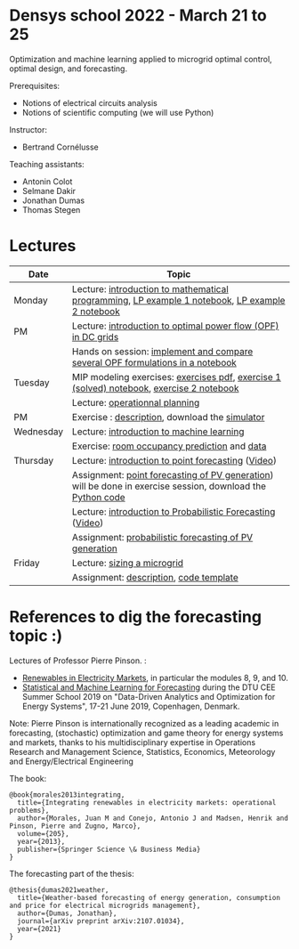 # Densys school 2022 - March 21 to 25

Optimization and machine learning applied to microgrid optimal control, optimal design, and forecasting.

Prerequisites: 
 - Notions of electrical circuits analysis
 - Notions of scientific computing (we will use Python)

Instructor: 
 - Bertrand Cornélusse

Teaching assistants:
 - Antonin Colot
 - Selmane Dakir
 - Jonathan Dumas
 - Thomas Stegen

# Lectures 

| Date | Topic |
| --- | --- |
| Monday | Lecture: [introduction to mathematical programming](pdf/intro_math_programming_v2.pdf), [LP example 1 notebook](https://colab.research.google.com/drive/1xgO3EhGoG6P5E9BVV7QyPgLJM5HdNDrY?usp=sharing), [LP example 2 notebook](https://colab.research.google.com/drive/1ujoTNfu2_sCoVK7ksqbXgusmAAizvIip?usp=sharing)  |
| PM            | Lecture: [introduction to optimal power flow (OPF) in DC grids](pdf/NLP_CVXP_DC_OPF.pdf) |
|               | Hands on session: [implement and compare several OPF formulations in a notebook](https://colab.research.google.com/drive/1Nr06HZMWQRHXIu0JGBnVHKV7-8j_cpDu?usp=sharing) |
| Tuesday      | MIP modeling exercises: [exercises pdf](pdf/MIP_exercises.pdf), [exercise 1 (solved) notebook](https://colab.research.google.com/drive/1dVQyXylIrwJvaD23hY2p1_xkplJfROqm?usp=sharing), [exercise 2 notebook](https://colab.research.google.com/drive/1UoUrG6N2I5RxA5g0IpXCH09gnsGybezG?usp=sharing) |
|               | Lecture: [operationnal planning](pdf/operating_a_microgrid.pdf)  |
| PM            |Exercise : [description](pdf/Operation_MG.pdf), download the [simulator](https://github.com/bcornelusse/DENSYS-school/blob/main/Operationnal%20planning/microgrid-simulator.zip)|
| Wednesday | Lecture: [introduction to machine learning](pdf/IntroductiontoMachineLearningDENSYS2021.pdf)  |
|               | Exercise: [room occupancy prediction](https://colab.research.google.com/drive/1qhVUg9_W-4U3AcQXyP9ZW7TfmbUX91Mz?usp=sharing) and [data](notebooks/data.zip)|
| Thursday | Lecture: [introduction to point forecasting](https://github.com/jonathandumas/ELEN0445-1-microgrids-forecasting/blob/2b91cfc1b637b2ff17b13786b2407df66b6ac485/pdf/ELEN0445-1-microgrids-forecasting-lesson-1-2021.pdf) ([Video](https://youtu.be/NqezU_J1JQs))   |
|               | Assignment: [point forecasting of PV generation](https://github.com/jonathandumas/ELEN0445-1-microgrids-forecasting/blob/f6c4019274fd17f17e8c3329fffa8ed88917dcd8/pdf/ELEN0445-1-microgrids-forecasting-assignement-2021.pdf)) will be done in exercise session, download the [Python code](notebooks/assignment_files.tar.gz)|
|               | Lecture: [introduction to Probabilistic Forecasting](https://github.com/jonathandumas/ELEN0445-1-microgrids-forecasting/blob/27fcc893882f572d37a953b6a301e1a4f7671e83/pdf/ELEN0445-1-microgrids-forecasting-lesson-2-2021.pdf)  ([Video](https://youtu.be/jvHgJTsXDZg))   |
|               | Assignment: [probabilistic forecasting of PV generation](https://github.com/jonathandumas/ELEN0445-1-microgrids-forecasting/blob/f6c4019274fd17f17e8c3329fffa8ed88917dcd8/pdf/ELEN0445-1-microgrids-forecasting-assignement-2021.pdf) |
| Friday | Lecture: [sizing a microgrid](pdf/microgrids-sizing_a_microgrid.pdf) |
|               | Assignment: [description](pdf/20201210_sizing_assignment.pdf), [code template](notebooks/microgrid_sizing_opt.zip)|

# References to dig the forecasting topic :)

Lectures of Professor Pierre Pinson. :
* [Renewables in Electricity Markets](http://pierrepinson.com/index.php/teaching/), in particular the modules 8, 9, and 10.
* [Statistical and Machine Learning for Forecasting](https://youtu.be/e7uMRluA01M) during the DTU CEE Summer School 2019 on "Data-Driven Analytics and Optimization for Energy Systems", 17-21 June 2019, Copenhagen, Denmark.

Note: Pierre Pinson is internationally recognized as a leading academic in forecasting, (stochastic) optimization and game theory for energy systems and markets, thanks to his multidisciplinary expertise in Operations Research and Management Science, Statistics, Economics, Meteorology and Energy/Electrical Engineering

The book:
```
@book{morales2013integrating,
  title={Integrating renewables in electricity markets: operational problems},
  author={Morales, Juan M and Conejo, Antonio J and Madsen, Henrik and Pinson, Pierre and Zugno, Marco},
  volume={205},
  year={2013},
  publisher={Springer Science \& Business Media}
}
```

The forecasting part of the thesis:
```
@thesis{dumas2021weather,
  title={Weather-based forecasting of energy generation, consumption and price for electrical microgrids management},
  author={Dumas, Jonathan},
  journal={arXiv preprint arXiv:2107.01034},
  year={2021}
}
```
